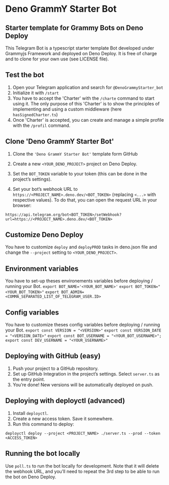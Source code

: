 # Deno GrammY Starter Bot

## Starter template for Grammy Bots on Deno Deploy 

This Telegram Bot is a typescript starter template Bot developed under Grammyjs Framework and deployed on Deno Deploy.
It is free of charge and to clone for your own use (see LICENSE file). 

## Test the bot

1. Open your Telegram application and search for `@DenoGrammyStarter_bot` 
2. Initialize it with `/start`
3. You have to accept the 'Charter' with the `/charte` command to start using it. The only purpose of this 'Charter' is to show the principles of implementing and using a custom middleware (here `hasSignedCharter.ts`)
4. Once 'Charter' is accepted, you can create and manage a simple profile with the `/profil` command.

## Clone 'Deno GrammY Starter Bot'

1. Clone the `'Deno GrammY Starter Bot'` template form GitHub

2. Create a new `<YOUR_DENO_PROJECT>` project on Deno Deploy.
3. Set the `BOT_TOKEN` variable to your token (this can be done in the project’s settings).
4. Set your bot’s webhook URL to `https://<PROJECT_NAME>.deno.dev/<BOT_TOKEN>` (replacing `<...>` with respective values). To do that, you can open the request URL in your browser:

`https://api.telegram.org/bot<BOT_TOKEN>/setWebhook?url=https://<PROJECT_NAME>.deno.dev/<BOT_TOKEN>`

## Customize Deno Deploy

You have to customize `deploy` and `deployPROD` tasks in deno.json file and change the `--project` setting to `<YOUR_DENO_PROJECT>`.


## Environment variables

You have to set-up theses environements variables before deploying / running your Bot.
`export BOT_NAME='<YOUR_BOT_NAME>'`
`export BOT_TOKEN="<YOUR_BOT_TOKEN>"`
`export BOT_ADMIN=<COMMA_SEPARATED_LIST_OF_TELEGRAM_USER.ID>`

## Config variables

You have to customize theses config variables before deploying / running your Bot.
`export const VERSION = "<VERSION>"`
`export const VERSION_DATE = "<VERSION_DATE>"`
`export const BOT_USERNAME = "<YOUR_BOT_USERNAME>";`
`export const DEV_USERNAME = "<YOUR_USERNAME>"`

## Deploying with GitHub (easy)

1. Push your project to a GitHub repository.
2. Set up GitHub Integration in the project’s settings. Select `server.ts` as the entry point.
3. You’re done! New versions will be automatically deployed on push.

## Deploying with deployctl (advanced)

1. Install `deployctl`.
2. Create a new access token. Save it somewhere.
3. Run this command to deploy: 

`deployctl deploy --project <PROJECT_NAME> ./server.ts --prod --token <ACCESS_TOKEN>`

## Running the bot locally

Use `poll.ts` to run the bot locally for development. Note that it will delete the webhook URL, and you’ll need to repeat the 3rd step to be able to run the bot on Deno Deploy.
